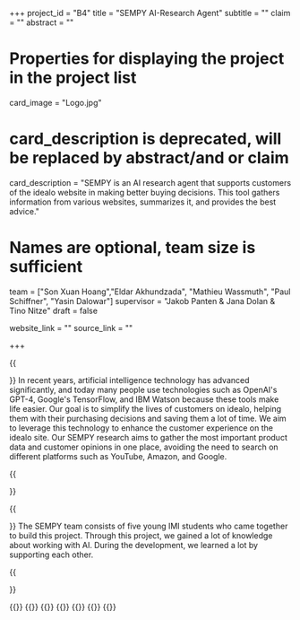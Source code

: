 +++
project_id = "B4"
title = "SEMPY AI-Research Agent"
subtitle = ""
claim = ""
abstract = ""

# Properties for displaying the project in the project list
card_image = "Logo.jpg"
# card_description is deprecated, will be replaced by abstract/and or claim
card_description = "SEMPY is an AI research agent that supports customers of the idealo website in making better buying decisions. This tool gathers information from various websites, summarizes it, and provides the best advice." 

# Names are optional, team size is sufficient
team = ["Son Xuan Hoang","Eldar Akhundzada", "Mathieu Wassmuth", "Paul Schiffner", "Yasin Dalowar"]
supervisor = "Jakob Panten & Jana Dolan & Tino Nitze"
draft = false

website_link = ""
source_link = ""

+++


{{<section title="Our Goal">}}
In recent years, artificial intelligence technology has advanced significantly, and today many people use technologies such as OpenAI's GPT-4, Google's TensorFlow, and IBM Watson because these tools make life easier. Our goal is to simplify the lives of customers on idealo, helping them with their purchasing decisions and saving them a lot of time. We aim to leverage this technology to enhance the customer experience on the idealo site. Our SEMPY research aims to gather the most important product data and customer opinions in one place, avoiding the need to search on different platforms such as YouTube, Amazon, and Google. 

{{</section>}}


{{<section title="The team">}}
The SEMPY team consists of five young IMI students who came together to build this project. Through this project, we gained a lot of knowledge about working with AI. During the development, we learned a lot by supporting each other.

{{</section>}} 

{{<gallery>}}
{{<team-member image="son.jpg" name="Son Xuan Hoang">}} 
{{<team-member image="paul.jpg" name="Paul Schiffner">}}
{{<team-member image="yasin.jpg" name="Yasin Dalowar">}}
{{<team-member image="mathieu.jpg" name="Mathieu Wassmuth">}}
{{<team-member image="eldar.jpg" name="Eldar Akhundzada">}}
{{</gallery>}}

